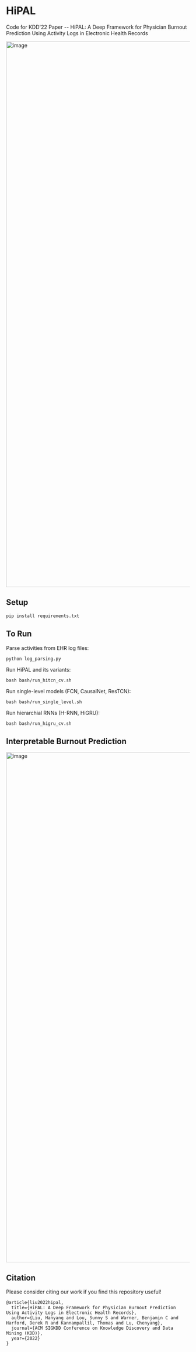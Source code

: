 # HiPAL
Code for KDD'22 Paper -- HiPAL: A Deep Framework for Physician Burnout Prediction Using Activity Logs in Electronic Health Records

<img width="1491" alt="image" src="https://user-images.githubusercontent.com/12636809/153683643-512be547-c8aa-44f7-bf3c-687d58cffa5b.png">

## Setup
```
pip install requirements.txt
```

## To Run
Parse activities from EHR log files:
```
python log_parsing.py
```
Run HiPAL and its variants:
```
bash bash/run_hitcn_cv.sh
```
Run single-level models (FCN, CausalNet, ResTCN):
```
bash bash/run_single_level.sh
```
Run hierarchial RNNs (H-RNN, HiGRU):
```
bash bash/run_higru_cv.sh
```

## Interpretable Burnout Prediction


<img width="1394" alt="image" src="https://user-images.githubusercontent.com/12636809/161803105-4b09591c-6cde-4428-b38e-553c95997e9b.png">


## Citation

Please consider citing our work if you find this repository useful!

```
@article{liu2022hipal,
  title={HiPAL: A Deep Framework for Physician Burnout Prediction Using Activity Logs in Electronic Health Records},
  author={Liu, Hanyang and Lou, Sunny S and Warner, Benjamin C and Harford, Derek R and Kannampallil, Thomas and Lu, Chenyang},
  journal={ACM SIGKDD Conference on Knowledge Discovery and Data Mining (KDD)},
  year={2022}
}
```





